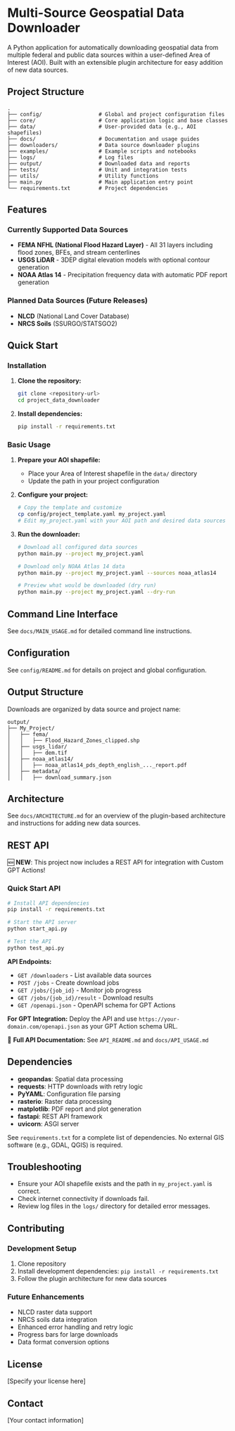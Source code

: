 # Multi-Source Geospatial Data Downloader

A Python application for automatically downloading geospatial data from multiple federal and public data sources within a user-defined Area of Interest (AOI). Built with an extensible plugin architecture for easy addition of new data sources.

## Project Structure

```
.
├── config/                  # Global and project configuration files
├── core/                    # Core application logic and base classes
├── data/                    # User-provided data (e.g., AOI shapefiles)
├── docs/                    # Documentation and usage guides
├── downloaders/             # Data source downloader plugins
├── examples/                # Example scripts and notebooks
├── logs/                    # Log files
├── output/                  # Downloaded data and reports
├── tests/                   # Unit and integration tests
├── utils/                   # Utility functions
├── main.py                  # Main application entry point
└── requirements.txt         # Project dependencies
```

## Features

### Currently Supported Data Sources
- **FEMA NFHL (National Flood Hazard Layer)** - All 31 layers including flood zones, BFEs, and stream centerlines
- **USGS LiDAR** - 3DEP digital elevation models with optional contour generation
- **NOAA Atlas 14** - Precipitation frequency data with automatic PDF report generation

### Planned Data Sources (Future Releases)
- **NLCD** (National Land Cover Database)
- **NRCS Soils** (SSURGO/STATSGO2)

## Quick Start

### Installation

1. **Clone the repository:**
   ```bash
   git clone <repository-url>
   cd project_data_downloader
   ```

2. **Install dependencies:**
   ```bash
   pip install -r requirements.txt
   ```

### Basic Usage

1. **Prepare your AOI shapefile:**
   - Place your Area of Interest shapefile in the `data/` directory
   - Update the path in your project configuration

2. **Configure your project:**
   ```bash
   # Copy the template and customize
   cp config/project_template.yaml my_project.yaml
   # Edit my_project.yaml with your AOI path and desired data sources
   ```

3. **Run the downloader:**
   ```bash
   # Download all configured data sources
   python main.py --project my_project.yaml
   
   # Download only NOAA Atlas 14 data
   python main.py --project my_project.yaml --sources noaa_atlas14
   
   # Preview what would be downloaded (dry run)
   python main.py --project my_project.yaml --dry-run
   ```

## Command Line Interface

See `docs/MAIN_USAGE.md` for detailed command line instructions.

## Configuration

See `config/README.md` for details on project and global configuration.

## Output Structure

Downloads are organized by data source and project name:

```
output/
├── My_Project/
│   ├── fema/
│   │   ├── Flood_Hazard_Zones_clipped.shp
│   ├── usgs_lidar/
│   │   ├── dem.tif
│   ├── noaa_atlas14/
│   │   ├── noaa_atlas14_pds_depth_english_..._report.pdf
│   ├── metadata/
│   │   ├── download_summary.json
```

## Architecture

See `docs/ARCHITECTURE.md` for an overview of the plugin-based architecture and instructions for adding new data sources.

## REST API

🆕 **NEW**: This project now includes a REST API for integration with Custom GPT Actions!

### Quick Start API

```bash
# Install API dependencies
pip install -r requirements.txt

# Start the API server
python start_api.py

# Test the API
python test_api.py
```

**API Endpoints:**
- `GET /downloaders` - List available data sources
- `POST /jobs` - Create download jobs  
- `GET /jobs/{job_id}` - Monitor job progress
- `GET /jobs/{job_id}/result` - Download results
- `GET /openapi.json` - OpenAPI schema for GPT Actions

**For GPT Integration:** Deploy the API and use `https://your-domain.com/openapi.json` as your GPT Action schema URL.

📖 **Full API Documentation:** See `API_README.md` and `docs/API_USAGE.md`

## Dependencies

- **geopandas**: Spatial data processing
- **requests**: HTTP downloads with retry logic
- **PyYAML**: Configuration file parsing
- **rasterio**: Raster data processing
- **matplotlib**: PDF report and plot generation
- **fastapi**: REST API framework
- **uvicorn**: ASGI server

See `requirements.txt` for a complete list of dependencies. No external GIS software (e.g., GDAL, QGIS) is required.

## Troubleshooting

- Ensure your AOI shapefile exists and the path in `my_project.yaml` is correct.
- Check internet connectivity if downloads fail.
- Review log files in the `logs/` directory for detailed error messages.

## Contributing

### Development Setup

1. Clone repository
2. Install development dependencies: `pip install -r requirements.txt`
3. Follow the plugin architecture for new data sources

### Future Enhancements

- NLCD raster data support
- NRCS soils data integration
- Enhanced error handling and retry logic
- Progress bars for large downloads
- Data format conversion options

## License

[Specify your license here]

## Contact

[Your contact information] 
